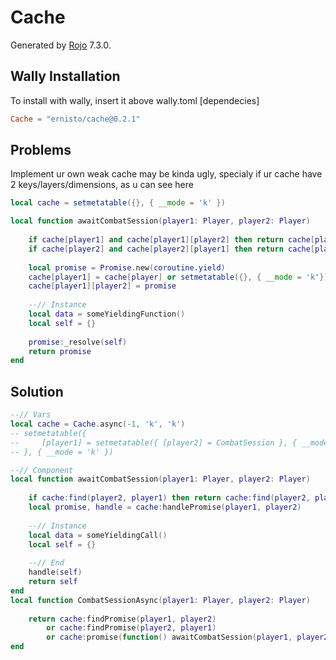 # Cache
Generated by [Rojo](https://github.com/rojo-rbx/rojo) 7.3.0.

## Wally Installation
To install with wally, insert it above wally.toml [dependecies]
```toml
Cache = "ernisto/cache@0.2.1"
```

## Problems
Implement ur own weak cache may be kinda ugly, specialy if ur cache have 2 keys/layers/dimensions, as u can see here
```lua
local cache = setmetatable({}, { __mode = 'k' })

local function awaitCombatSession(player1: Player, player2: Player)
    
    if cache[player1] and cache[player1][player2] then return cache[player1][player2]:expect() end
    if cache[player2] and cache[player2][player1] then return cache[player2][player2]:expect() end
    
    local promise = Promise.new(coroutine.yield)
    cache[player1] = cache[player] or setmetatable({}, { __mode = 'k'})
    cache[player1][player2] = promise
    
    --// Instance
    local data = someYieldingFunction()
    local self = {}
    
    promise:_resolve(self)
    return promise
end
```

## Solution
```lua
--// Vars
local cache = Cache.async(-1, 'k', 'k')
-- setmetatable({
--     [player1] = setmetatable({ [player2] = CombatSession }, { __mode = 'k' })
-- }, { __mode = 'k' })

--// Component
local function awaitCombatSession(player1: Player, player2: Player)
    
    if cache:find(player2, player1) then return cache:find(player2, player1) end
    local promise, handle = cache:handlePromise(player1, player2)
    
    --// Instance
    local data = someYieldingCall()
    local self = {}
    
    --// End
    handle(self)
    return self
end
local function CombatSessionAsync(player1: Player, player2: Player)
    
    return cache:findPromise(player1, player2)
        or cache:findPromise(player2, player1)
        or cache:promise(function() awaitCombatSession(player1, player2) end)
end
```